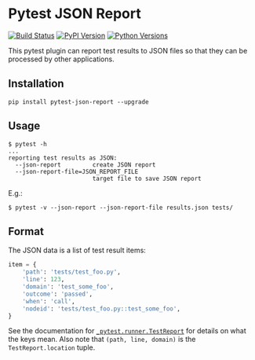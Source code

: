 # Pytest JSON Report

[![Build Status](https://travis-ci.org/numirias/pytest-json-report.svg?branch=master)](https://travis-ci.org/numirias/pytest-json-report)
[![PyPI Version](https://img.shields.io/pypi/v/pytest-json-report.svg)](https://pypi.python.org/pypi/pytest-json-report)
[![Python Versions](https://img.shields.io/pypi/pyversions/pytest-json-report.svg)](https://pypi.python.org/pypi/pytest-json-report)

This pytest plugin can report test results to JSON files so that they can be processed by other applications.

## Installation

```
pip install pytest-json-report --upgrade 
```
## Usage

```
$ pytest -h
...
reporting test results as JSON:
  --json-report         create JSON report
  --json-report-file=JSON_REPORT_FILE
                        target file to save JSON report
```

E.g.:

```
$ pytest -v --json-report --json-report-file results.json tests/
```

## Format

The JSON data is a list of test result items:

```python
item = {
    'path': 'tests/test_foo.py',
    'line': 123,
    'domain': 'test_some_foo',
    'outcome': 'passed',
    'when': 'call',
    'nodeid': 'tests/test_foo.py::test_some_foo',
}
```
See the documentation for [`_pytest.runner.TestReport`](https://docs.pytest.org/en/latest/writing_plugins.html#_pytest.runner.TestReport) for details on what the keys mean. Also note that `(path, line, domain)` is the `TestReport.location` tuple.
